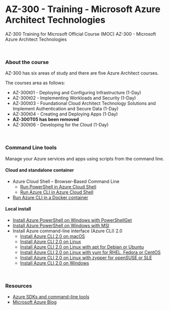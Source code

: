 # AZ-300 - Training - Microsoft Azure Architect Technologies
AZ-300 Training for Microsoft Official Course (MOC) AZ-300 - Microsoft Azure Architect Technologies

<br>

### About the course
AZ-300 has six areas of study and there are five Azure Architect courses.

The courses area as follows:
 * AZ-300t01 - Deploying and Configuring Infrastructure (1-Day)
 * AZ-300t02 - Implementing Workloads and Security (1-Day)
 * AZ-300t03 - Foundational Cloud Architect Technology Solutions and Implement Authentication and Secure Data (1-Day)
 * AZ-300t04 - Creating and Deploying Apps (1-Day)
 * **AZ-300T05 has been removed**
 * AZ-300t06 - Developing for the Cloud (1-Day)
 
<br>
 
 ### Command Line tools
 Manage your Azure services and apps using scripts from the command line.
 
 #### Cloud and standalone container
  * Azure Cloud Shell – Browser-Based Command Line 
     * [Run PowerShell in Azure Cloud Shell](https://shell.azure.com/)
     * [Run Azure CLI in Azure Cloud Shell](https://shell.azure.com/)
  * [Run Azure CLI in a Docker container](https://docs.microsoft.com/en-us/cli/azure/run-azure-cli-docker)
 
 #### Local install
  * [Install Azure PowerShell on Windows with PowerShellGet](https://docs.microsoft.com/en-us/powershell/azure/install-az-ps)
  * [Install Azure PowerShell on Windows with MSI](https://docs.microsoft.com/en-us/powershell/azure/install-az-ps)
  * Install Azure command-line interface (Azure CLI) 2.0
    * [Install Azure CLI 2.0 on macOS](https://docs.microsoft.com/en-us/cli/azure/install-azure-cli-macos)
    * [Install Azure CLI 2.0 on Linux](https://docs.microsoft.com/en-us/cli/azure/install-azure-cli-linux)
    * [Install Azure CLI 2.0 on Linux with apt for Debian or Ubuntu](https://docs.microsoft.com/en-us/cli/azure/install-azure-cli-apt)
    * [Install Azure CLI 2.0 on Linux with yum for RHEL, Fedora or CentOS](https://docs.microsoft.com/en-us/cli/azure/install-azure-cli-yum)
    * [Install Azure CLI 2.0 on Linux with zypper for openSUSE or SLE](https://docs.microsoft.com/en-us/cli/azure/install-azure-cli-zypper)
    * [Install Azure CLI 2.0 on Windows](https://docs.microsoft.com/en-us/cli/azure/install-azure-cli-windows)
  
<br>

### Resources
* [Azure SDKs and command-line tools](https://azure.microsoft.com/en-us/downloads/)
* [Microsoft Azure Blog](https://azure.microsoft.com/en-us/blog/)
